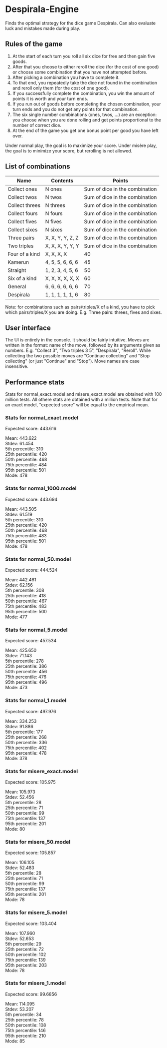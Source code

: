 # Despirala-Engine

Finds the optimal strategy for the dice game Despirala.
Can also evaluate luck and mistakes made during play.

## Rules of the game

1. At the start of each turn you roll all six dice for free and then gain five goods.
2. After that you choose to either reroll the dice (for the cost of one good) or choose some combination that you have not attempted before.
3. After picking a combination you have to complete it.
4. To that end, you repeatedly take the dice not found in the combination and reroll only them (for the cost of one good).
5. If you successfully complete the combination, you win the amount of points it is worth and your turn ends.
6. If you run out of goods before completing the chosen combination, your turn ends and you do not get any points for that combination.
7. The six single number combinations (ones, twos, ...) are an exception: you choose when you are done rolling and get points proportional to the number of correct dice.
8. At the end of the game you get one bonus point per good you have left over.

Under normal play, the goal is to maximize your score. Under misère play, the goal is to minimize your score, but rerolling is not allowed.

## List of combinations

| Name | Contents | Points |
| ---- | ---- | ---- |
| Collect ones | N ones | Sum of dice in the combination |
| Collect twos | N twos | Sum of dice in the combination |
| Collect threes | N threes | Sum of dice in the combination |
| Collect fours | N fours | Sum of dice in the combination |
| Collect fives | N fives | Sum of dice in the combination |
| Collect sixes | N sixes | Sum of dice in the combination |
| Three pairs | X, X, Y, Y, Z, Z | Sum of dice in the combination |
| Two triples | X, X, X, Y, Y, Y | Sum of dice in the combination |
| Four of a kind | X, X, X, X | 40 |
| Kamerun | 4, 5, 5, 6, 6, 6 | 45 |
| Straight | 1, 2, 3, 4, 5, 6 | 50 |
| Six of a kind | X, X, X, X, X, X | 60 |
| General | 6, 6, 6, 6, 6, 6 | 70 |
| Despirala | 1, 1, 1, 1, 1, 6 | 80 |

Note: for combinations such as pairs/triples/X of a kind, you have to pick which pairs/triples/X you are doing.
E.g. Three pairs: threes, fives and sixes.

## User interface

The UI is entirely in the console. It should be fairly intuitive. Moves are written in the format: name of the move, followed by its arguments given as numbers. E.g. "Collect 3", "Two triples 3 5", "Despirala", "Reroll". While collecting the two possible moves are "Continue collecting" and "Stop collecting" (or just "Continue" and "Stop"). Move names are case insensitive.

## Performance stats

Stats for normal_exact.model and misere_exact.model are obtained with 100 million tests.
All othere stats are obtained with a million tests.
Note that for an exact model, "expected score" will be equal to the empirical mean.

### Stats for normal_exact.model

Expected score: 443.616

Mean: 443.622 \
Stdev: 61.454 \
5th percentile: 310 \
25th percentile: 420 \
50th percentile: 468 \
75th percentile: 484 \
95th percentile: 501 \
Mode: 478

### Stats for normal_1000.model

Expected score: 443.694

Mean: 443.505 \
Stdev: 61.519 \
5th percentile: 310 \
25th percentile: 420 \
50th percentile: 468 \
75th percentile: 483 \
95th percentile: 501 \
Mode: 478

### Stats for normal_50.model

Expected score: 444.524

Mean: 442.461 \
Stdev: 62.156 \
5th percentile: 308 \
25th percentile: 418 \
50th percentile: 467 \
75th percentile: 483 \
95th percentile: 500 \
Mode: 477

### Stats for normal_5.model

Expected score: 457.534

Mean: 425.650 \
Stdev: 71.143 \
5th percentile: 278 \
25th percentile: 386 \
50th percentile: 456 \
75th percentile: 476 \
95th percentile: 496 \
Mode: 473

### Stats for normal_1.model

Expected score: 497.976

Mean: 334.253 \
Stdev: 91.886 \
5th percentile: 177 \
25th percentile: 268 \
50th percentile: 336 \
75th percentile: 402 \
95th percentile: 478 \
Mode: 378

### Stats for misere_exact.model

Expected score: 105.975

Mean: 105.973 \
Stdev: 52.456 \
5th percentile: 28 \
25th percentile: 71 \
50th percentile: 99 \
75th percentile: 137 \
95th percentile: 201 \
Mode: 80

### Stats for misere_50.model

Expected score: 105.857

Mean: 106.105 \
Stdev: 52.483 \
5th percentile: 28 \
25th percentile: 71 \
50th percentile: 99 \
75th percentile: 137 \
95th percentile: 201 \
Mode: 78

### Stats for misere_5.model

Expected score: 103.404

Mean: 107.960 \
Stdev: 52.653 \
5th percentile: 29 \
25th percentile: 72 \
50th percentile: 102 \
75th percentile: 139 \
95th percentile: 203 \
Mode: 78

### Stats for misere_1.model

Expected score: 99.6856

Mean: 114.095 \
Stdev: 53.207 \
5th percentile: 34 \
25th percentile: 78 \
50th percentile: 108 \
75th percentile: 146 \
95th percentile: 210 \
Mode: 85
